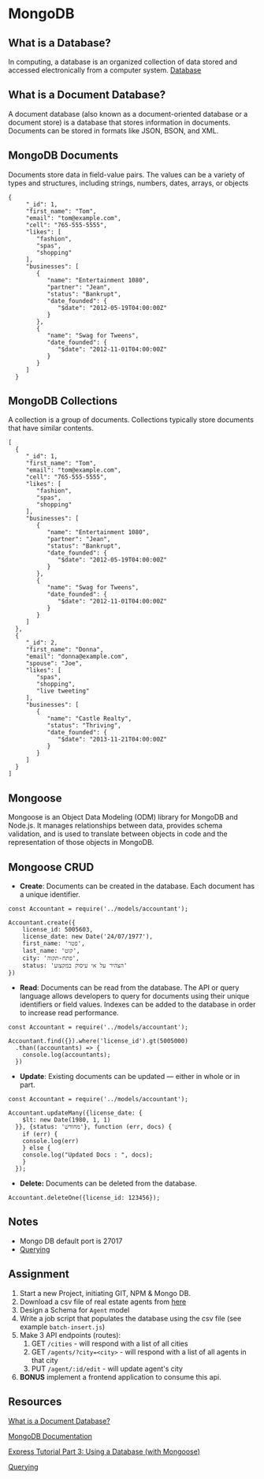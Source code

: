 # MongoDB

## What is a Database?
In computing, a database is an organized collection of data stored and accessed electronically from a computer system. [Database](https://en.wikipedia.org/wiki/Database)

## What is a Document Database?
A document database (also known as a document-oriented database or a document store) is a database that stores information in documents. Documents can be stored in formats like JSON, BSON, and XML.

## MongoDB Documents
Documents store data in field-value pairs. The values can be a variety of types and structures, including strings, numbers, dates, arrays, or objects
```
{
     "_id": 1,
     "first_name": "Tom",
     "email": "tom@example.com",
     "cell": "765-555-5555",
     "likes": [
        "fashion",
        "spas",
        "shopping"
     ],
     "businesses": [
        {
           "name": "Entertainment 1080",
           "partner": "Jean",
           "status": "Bankrupt",
           "date_founded": {
              "$date": "2012-05-19T04:00:00Z"
           }
        },
        {
           "name": "Swag for Tweens",
           "date_founded": {
              "$date": "2012-11-01T04:00:00Z"
           }
        }
     ]
  }
```
## MongoDB Collections
A collection is a group of documents. Collections typically store documents that have similar contents.
```
[
  {
     "_id": 1,
     "first_name": "Tom",
     "email": "tom@example.com",
     "cell": "765-555-5555",
     "likes": [
        "fashion",
        "spas",
        "shopping"
     ],
     "businesses": [
        {
           "name": "Entertainment 1080",
           "partner": "Jean",
           "status": "Bankrupt",
           "date_founded": {
              "$date": "2012-05-19T04:00:00Z"
           }
        },
        {
           "name": "Swag for Tweens",
           "date_founded": {
              "$date": "2012-11-01T04:00:00Z"
           }
        }
     ]
  },
  {
     "_id": 2,
     "first_name": "Donna",
     "email": "donna@example.com",
     "spouse": "Joe",
     "likes": [
        "spas",
        "shopping",
        "live tweeting"
     ],
     "businesses": [
        {
           "name": "Castle Realty",
           "status": "Thriving",
           "date_founded": {
              "$date": "2013-11-21T04:00:00Z"
           }
        }
     ]
  }
]
```

## Mongoose
Mongoose is an Object Data Modeling (ODM) library for MongoDB and Node.js. It manages relationships between data, provides schema validation, and is used to translate between objects in code and the representation of those objects in MongoDB.

## Mongoose CRUD
* **Create**: Documents can be created in the database. Each document has a unique identifier.
```
const Accountant = require('../models/accountant');

Accountant.create({
    license_id: 5005603,
    license_date: new Date('24/07/1977'),
    first_name: 'פטר',
    last_name: 'קוט',
    city: 'פתח-תקוה',
    status: 'הצהיר על אי עיסוק במקצוע'
})
```
* **Read**: Documents can be read from the database. The API or query language allows developers to query for documents using their unique identifiers or field values. Indexes can be added to the database in order to increase read performance.
```
const Accountant = require('../models/accountant');

Accountant.find({}).where('license_id').gt(5005000)
  .than((accountants) => {
    console.log(accountants);
  }) 
```
* **Update**: Existing documents can be updated — either in whole or in part.
```
const Accountant = require('../models/accountant');

Accountant.updateMany({license_date: {
    $lt: new Date(1980, 1, 1)
  }}, {status: 'מחודש'}, function (err, docs) {
    if (err) {
    console.log(err)
    } else {
    console.log("Updated Docs : ", docs);
    }
  });
```
* **Delete:** Documents can be deleted from the database.
```
Accountant.deleteOne({license_id: 123456});
```

## Notes
* Mongo DB default port is 27017
* [Querying](https://docs.mongodb.com/manual/tutorial/query-documents/)

## Assignment
1. Start a new Project, initiating GIT, NPM & Mongo DB.
2. Download a csv file of real estate agents from [here](https://data.gov.il/dataset/metavhim/resource/a0f56034-88db-4132-8803-854bcdb01ca1)
3. Design a Schema for `Agent` model
4. Write a job script that populates the database using the csv file (see example `batch-insert.js`)
5. Make 3 API endpoints (routes):
   1. GET `/cities` - will respond with a list of all cities
   2. GET `/agents/?city=<city>` - will respond with a list of all agents in that city
   3. PUT `/agent/:id/edit` - will update agent's city
6. **BONUS** implement a frontend application to consume this api.

## Resources
[What is a Document Database?](https://www.mongodb.com/document-databases)

[MongoDB Documentation](https://docs.mongodb.com/manual/)

[Express Tutorial Part 3: Using a Database (with Mongoose)](https://developer.mozilla.org/en-US/docs/Learn/Server-side/Express_Nodejs/mongoose)

[Querying](https://docs.mongodb.com/manual/tutorial/query-documents/)
